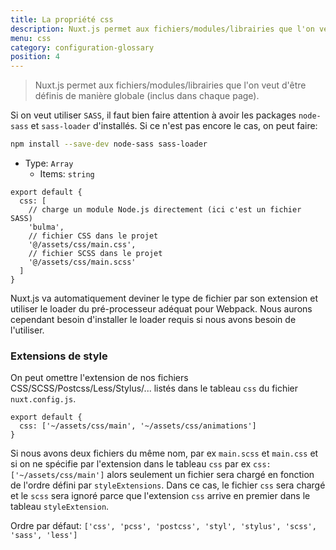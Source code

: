 ```yaml
---
title: La propriété css
description: Nuxt.js permet aux fichiers/modules/librairies que l'on veut d'être définis de manière globale (inclus dans chaque page).
menu: css
category: configuration-glossary
position: 4
---
```


> Nuxt.js permet aux fichiers/modules/librairies que l'on veut d'être définis de manière globale (inclus dans chaque page).

Si on veut utiliser `SASS`, il faut bien faire attention à avoir les packages `node-sass` et `sass-loader` d'installés. Si ce n'est pas encore le cas, on peut faire:

```sh
npm install --save-dev node-sass sass-loader
```

- Type: `Array`
  - Items: `string`

```js{}[nuxt.config.js]
export default {
  css: [
    // charge un module Node.js directement (ici c'est un fichier SASS)
    'bulma',
    // fichier CSS dans le projet
    '@/assets/css/main.css',
    // fichier SCSS dans le projet
    '@/assets/css/main.scss'
  ]
}
```

Nuxt.js va automatiquement deviner le type de fichier par son extension et utiliser le loader du pré-processeur adéquat pour Webpack. Nous aurons cependant besoin d'installer le loader requis si nous avons besoin de l'utiliser.

### Extensions de style

On peut omettre l'extension de nos fichiers CSS/SCSS/Postcss/Less/Stylus/... listés dans le tableau `css` du fichier `nuxt.config.js`.

```js{}[nuxt.config.js]
export default {
  css: ['~/assets/css/main', '~/assets/css/animations']
}
```

<base-alert>

Si nous avons deux fichiers du même nom, par ex `main.scss` et `main.css` et si on ne spécifie par l'extension dans le tableau `css` par ex `css: ['~/assets/css/main']` alors seulement un fichier sera chargé en fonction de l'ordre défini par `styleExtensions`. Dans ce cas, le fichier `css` sera chargé et le `scss` sera ignoré parce que l'extension `css` arrive en premier dans le tableau `styleExtension`.

</base-alert>

Ordre par défaut: `['css', 'pcss', 'postcss', 'styl', 'stylus', 'scss', 'sass', 'less']`

